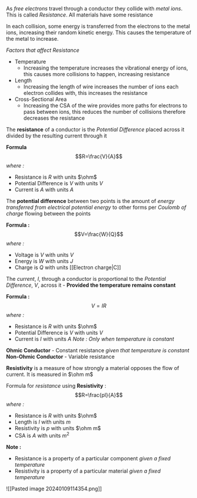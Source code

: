 As *free electrons* travel through a conductor they collide with *metal ions*. This is called *Resistance*. All materials have some resistance

In each collision, some energy is transferred from the electrons to the metal ions, increasing their random kinetic energy. This causes the temperature of the metal to increase.

*Factors that affect Resistance*
- Temperature 
	- Increasing the temperature increases the vibrational energy of ions, this causes more collisions to happen, increasing resistance 
- Length
	- Increasing the length of wire increases the number of ions each electron collides with, this increases the resistance 
- Cross-Sectional Area
	- Increasing the CSA of the wire provides more paths for electrons to pass between ions, this reduces the number of collisions therefore decreases the resistance

The **resistance** of a conductor is the *Potential Difference* placed across it divided by the resulting current through it

**Formula**$$R=\frac{V}{A}$$*where :*
- Resistance is $R$ with units $\ohm$ 
- Potential Difference is $V$ with units $V$
- Current is $A$ with units $A$


The **potential difference** between two points is the amount of *energy transferred from electrical potential energy* to other forms per *Coulomb of charge* flowing between the points

**Formula :**$$V=\frac{W}{Q}$$*where :*
- Voltage is $V$ with units $V$
- Energy is $W$ with units $J$
- Charge is $Q$ with units [[Electron charge|C]]

The *current*, $I$, through a conductor is proportional to the *Potential Difference*, $V$, across it - **Provided the temperature remains constant**

**Formula :**$$V=IR$$*where :*
- Resistance is $R$ with units $\ohm$ 
- Potential Difference is $V$ with units $V$
- Current is $I$ with units $A$
*Note : Only when temperature is constant*

**Ohmic Conductor** - Constant resistance *given that temperature is constant*
**Non-Ohmic Conductor** - Variable resistance 


**Resistivity** is a measure of how strongly a material opposes the flow of current. It is measured in $\ohm m$

Formula for *resistance* using **Resistivity** :$$R=\frac{pl}{A}$$*where :*
- Resistance is $R$ with units $\ohm$ 
- Length is $l$ with units $m$
- Resistivity is $p$ with units $\ohm m$
- CSA is $A$ with units $m^{2}$

**Note :**
- Resistance is a property of a particular component *given a fixed temperature*
- Resistivity is a property of a particular material *given a fixed temperature*

![[Pasted image 20240109114354.png]]
